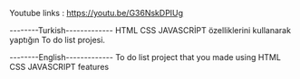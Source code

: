 Youtube links : https://youtu.be/G36NskDPIUg

--------Turkish-------------
HTML CSS JAVASCRİPT özelliklerini kullanarak yaptığın To do list projesi.


--------English-------------
To do list project that you made using HTML CSS JAVASCRIPT features
